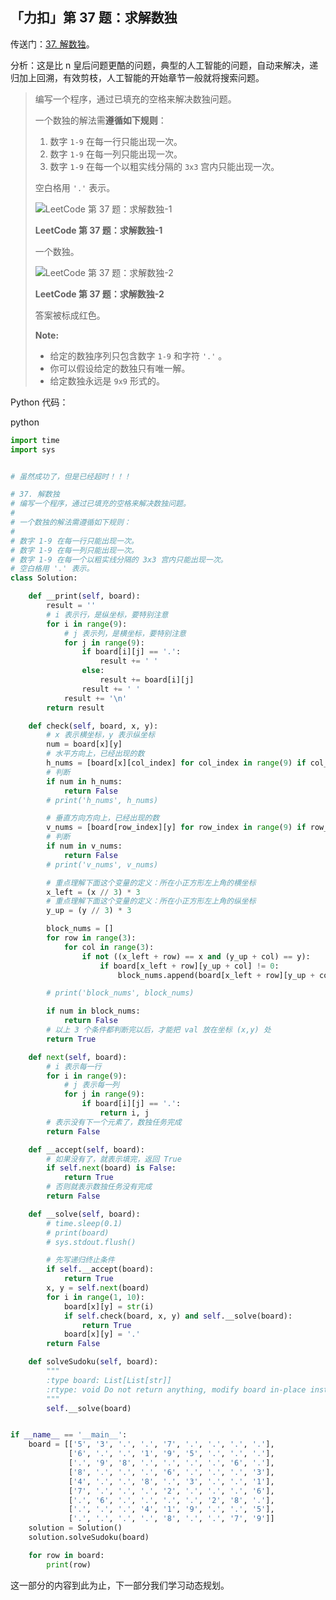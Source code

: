 ## 「力扣」第 37 题：求解数独

传送门：[37. 解数独](https://leetcode-cn.com/problems/sudoku-solver/)。

分析：这是比 n 皇后问题更酷的问题，典型的人工智能的问题，自动来解决，递归加上回溯，有效剪枝，人工智能的开始章节一般就将搜索问题。

> 编写一个程序，通过已填充的空格来解决数独问题。
>
> 一个数独的解法需**遵循如下规则**：
>
> 1. 数字 `1-9` 在每一行只能出现一次。
> 2. 数字 `1-9` 在每一列只能出现一次。
> 3. 数字 `1-9` 在每一个以粗实线分隔的 `3x3` 宫内只能出现一次。
>
> 空白格用 `'.'` 表示。
>
> ![LeetCode 第 37 题：求解数独-1](http://upload.wikimedia.org/wikipedia/commons/thumb/f/ff/Sudoku-by-L2G-20050714.svg/250px-Sudoku-by-L2G-20050714.svg.png)
>
> **LeetCode 第 37 题：求解数独-1**
>
> 一个数独。
>
> ![LeetCode 第 37 题：求解数独-2](http://upload.wikimedia.org/wikipedia/commons/thumb/3/31/Sudoku-by-L2G-20050714_solution.svg/250px-Sudoku-by-L2G-20050714_solution.svg.png)
>
> **LeetCode 第 37 题：求解数独-2**
>
> 
>
> 答案被标成红色。
>
> **Note:**
>
> - 给定的数独序列只包含数字 `1-9` 和字符 `'.'` 。
> - 你可以假设给定的数独只有唯一解。
> - 给定数独永远是 `9x9` 形式的。

Python 代码：

python

```python
import time
import sys


# 虽然成功了，但是已经超时！！！

# 37. 解数独
# 编写一个程序，通过已填充的空格来解决数独问题。
#
# 一个数独的解法需遵循如下规则：
#
# 数字 1-9 在每一行只能出现一次。
# 数字 1-9 在每一列只能出现一次。
# 数字 1-9 在每一个以粗实线分隔的 3x3 宫内只能出现一次。
# 空白格用 '.' 表示。
class Solution:

    def __print(self, board):
        result = ''
        # i 表示行，是纵坐标，要特别注意
        for i in range(9):
            # j 表示列，是横坐标，要特别注意
            for j in range(9):
                if board[i][j] == '.':
                    result += ' '
                else:
                    result += board[i][j]
                result += ' '
            result += '\n'
        return result

    def check(self, board, x, y):
        # x 表示横坐标，y 表示纵坐标
        num = board[x][y]
        # 水平方向上，已经出现的数
        h_nums = [board[x][col_index] for col_index in range(9) if col_index != y and board[x][col_index] != '.']
        # 判断
        if num in h_nums:
            return False
        # print('h_nums', h_nums)

        # 垂直方向方向上，已经出现的数
        v_nums = [board[row_index][y] for row_index in range(9) if row_index != x and board[row_index][y] != '.']
        # 判断
        if num in v_nums:
            return False
        # print('v_nums', v_nums)

        # 重点理解下面这个变量的定义：所在小正方形左上角的横坐标
        x_left = (x // 3) * 3
        # 重点理解下面这个变量的定义：所在小正方形左上角的纵坐标
        y_up = (y // 3) * 3

        block_nums = []
        for row in range(3):
            for col in range(3):
                if not ((x_left + row) == x and (y_up + col) == y):
                    if board[x_left + row][y_up + col] != 0:
                        block_nums.append(board[x_left + row][y_up + col])

        # print('block_nums', block_nums)

        if num in block_nums:
            return False
        # 以上 3 个条件都判断完以后，才能把 val 放在坐标 (x,y) 处
        return True

    def next(self, board):
        # i 表示每一行
        for i in range(9):
            # j 表示每一列
            for j in range(9):
                if board[i][j] == '.':
                    return i, j
        # 表示没有下一个元素了，数独任务完成
        return False

    def __accept(self, board):
        # 如果没有了，就表示填完，返回 True
        if self.next(board) is False:
            return True
        # 否则就表示数独任务没有完成
        return False

    def __solve(self, board):
        # time.sleep(0.1)
        # print(board)
        # sys.stdout.flush()

        # 先写递归终止条件
        if self.__accept(board):
            return True
        x, y = self.next(board)
        for i in range(1, 10):
            board[x][y] = str(i)
            if self.check(board, x, y) and self.__solve(board):
                return True
            board[x][y] = '.'
        return False

    def solveSudoku(self, board):
        """
        :type board: List[List[str]]
        :rtype: void Do not return anything, modify board in-place instead.
        """
        self.__solve(board)


if __name__ == '__main__':
    board = [['5', '3', '.', '.', '7', '.', '.', '.', '.'],
             ['6', '.', '.', '1', '9', '5', '.', '.', '.'],
             ['.', '9', '8', '.', '.', '.', '.', '6', '.'],
             ['8', '.', '.', '.', '6', '.', '.', '.', '3'],
             ['4', '.', '.', '8', '.', '3', '.', '.', '1'],
             ['7', '.', '.', '.', '2', '.', '.', '.', '6'],
             ['.', '6', '.', '.', '.', '.', '2', '8', '.'],
             ['.', '.', '.', '4', '1', '9', '.', '.', '5'],
             ['.', '.', '.', '.', '8', '.', '.', '7', '9']]
    solution = Solution()
    solution.solveSudoku(board)

    for row in board:
        print(row)
```

这一部分的内容到此为止，下一部分我们学习动态规划。